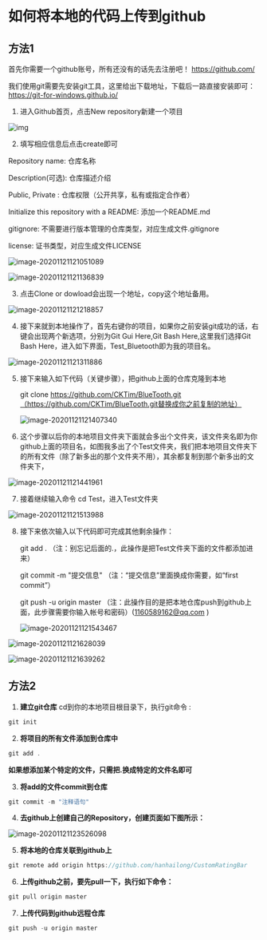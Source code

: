 #  如何将本地的代码上传到github

## 方法1

 首先你需要一个github账号，所有还没有的话先去注册吧！  https://github.com/ 

 我们使用git需要先安装git工具，这里给出下载地址，下载后一路直接安装即可：  https://git-for-windows.github.io/ 

1.  进入Github首页，点击New repository新建一个项目 

 ![img](https://imgconvert.csdnimg.cn/aHR0cDovL2ltYWdlczIwMTUuY25ibG9ncy5jb20vYmxvZy85MTM5MTMvMjAxNjA4LzkxMzkxMy0yMDE2MDgyMzE2NDE1NDUyNi00MTg0NDE5OTEucG5n?x-oss-process=image/format,png)

2.  填写相应信息后点击create即可 

Repository name: 仓库名称

Description(可选): 仓库描述介绍

Public, Private : 仓库权限（公开共享，私有或指定合作者）

Initialize this repository with a README: 添加一个README.md

gitignore: 不需要进行版本管理的仓库类型，对应生成文件.gitignore

license: 证书类型，对应生成文件LICENSE

![image-20201121121051089](image-20201121121051089.png)

![image-20201121121136839](image-20201121121136839.png)

3.  点击Clone or dowload会出现一个地址，copy这个地址备用。 

![image-20201121121218857](image-20201121121218857.png)

4.  接下来就到本地操作了，首先右键你的项目，如果你之前安装git成功的话，右键会出现两个新选项，分别为Git Gui Here,Git Bash Here,这里我们选择Git Bash Here，进入如下界面，Test_Bluetooth即为我的项目名。 

![image-20201121121311886](image-20201121121311886.png)

5. 接下来输入如下代码（关键步骤），把github上面的仓库克隆到本地

   git clone https://github.com/CKTim/BlueTooth.git（https://github.com/CKTim/BlueTooth.git替换成你之前复制的地址）

   ![image-20201121121407340](image-20201121121407340.png)

6. 这个步骤以后你的本地项目文件夹下面就会多出个文件夹，该文件夹名即为你github上面的项目名，如图我多出了个Test文件夹，我们把本地项目文件夹下的所有文件（除了新多出的那个文件夹不用），其余都复制到那个新多出的文件夹下，

![image-20201121121441961](image-20201121121441961.png)

7.  接着继续输入命令 cd Test，进入Test文件夹 

![image-20201121121513988](image-20201121121513988.png)

8. 接下来依次输入以下代码即可完成其他剩余操作：

   git add .     （注：别忘记后面的.，此操作是把Test文件夹下面的文件都添加进来）

   git commit  -m  "提交信息"  （注：“提交信息”里面换成你需要，如“first commit”）

   git push -u origin master  （注：此操作目的是把本地仓库push到github上面，此步骤需要你输入帐号和密码）(1160589162@qq.com   )

   ![image-20201121121543467](image-20201121121543467.png)

![image-20201121121628039](image-20201121121628039.png)

![image-20201121121639262](image-20201121121639262.png)

## 方法2

1.  **建立git仓库**
   cd到你的本地项目根目录下，执行git命令 :

   ```java
   git init
   ```

   

2.  **将项目的所有文件添加到仓库中** 

   ```java
   git add .
   ```

 **如果想添加某个特定的文件，只需把.换成特定的文件名即可** 

3.  **将add的文件commit到仓库** 

   ```java
   git commit -m "注释语句"
   ```

4.  **去github上创建自己的Repository，创建页面如下图所示：**

![image-20201121123526098](image-20201121123526098.png)

5.  **将本地的仓库关联到github上** 

   ```java
   git remote add origin https://github.com/hanhailong/CustomRatingBar
   ```

6.  **上传github之前，要先pull一下，执行如下命令：** 

   ```java
   git pull origin master
   ```

7.  **上传代码到github远程仓库** 

   ```java
   git push -u origin master
   ```

   